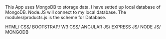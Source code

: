 This App uses MongoDB to storage data. I have setted up local database of MongoDB. Node.JS will connect to my local database. The modules/products.js is the scheme for Database.

HTML/ CSS/ BOOTSTRAP/ W3 CSS/ ANGULAR JS/ EXPRESS JS/ NODE JS/ MONGODB

